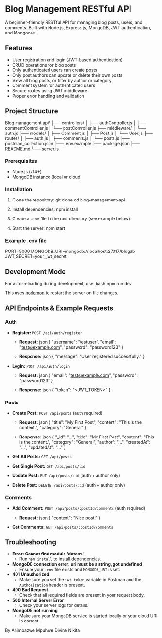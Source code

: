 # Blog Management RESTful API

A beginner-friendly RESTful API for managing blog posts, users, and comments. Built with Node.js, Express.js, MongoDB, JWT authentication, and Mongoose.

## Features
- User registration and login (JWT-based authentication)
- CRUD operations for blog posts
- Only authenticated users can create posts
- Only post authors can update or delete their own posts
- View all blog posts, or filter by author or category
- Comment system for authenticated users
- Secure routes using JWT middleware
- Proper error handling and validation

## Project Structure

Blog management api/
├── controllers/
│   ├── authController.js
│   ├── commentController.js
│   └── postController.js
├── middleware/
│   └── auth.js
├── models/
│   ├── Comment.js
│   ├── Post.js
│   └── User.js
├── routes/
│   ├── auth.js
│   ├── comments.js
│   └── posts.js
├── postman_collection.json
├── .env.example
├── package.json
├── README.md
└── server.js

### Prerequisites
- Node.js (v14+)
- MongoDB instance (local or cloud)

### Installation
1. Clone the repository:
   git clone <repo-url>
   cd blog-management-api

2. Install dependencies:
   npm install

3. Create a `.env` file in the root directory (see example below).
4. Start the server:
   npm start

### Example .env file
PORT=5000
MONGODB_URI=mongodb://localhost:27017/blogdb
JWT_SECRET=your_jwt_secret

## Development Mode
For auto-reloading during development, use:
bash
npm run dev

This uses [nodemon](https://nodemon.io/) to restart the server on file changes.

## API Endpoints & Example Requests

### Auth
- **Register:** `POST /api/auth/register`
  - **Request:**
    json
    {
      "username": "testuser",
      "email": "test@example.com",
      "password": "password123"
    }
    
  - **Response:**
    json
    { "message": "User registered successfully." }
    
- **Login:** `POST /api/auth/login`
  - **Request:**
    json
    {
      "email": "test@example.com",
      "password": "password123"
    }

  - **Response:**
    json
    { "token": "<JWT_TOKEN>" }

### Posts
- **Create Post:** `POST /api/posts` (auth required)
  - **Request:**
    json
    {
      "title": "My First Post",
      "content": "This is the content.",
      "category": "General"
    }
    
  - **Response:**
    json
    {
      "_id": "...",
      "title": "My First Post",
      "content": "This is the content.",
      "category": "General",
      "author": "...",
      "createdAt": "...",
      "updatedAt": "..."
    }
    
- **Get All Posts:** `GET /api/posts`
- **Get Single Post:** `GET /api/posts/:id`
- **Update Post:** `PUT /api/posts/:id` (auth + author only)
- **Delete Post:** `DELETE /api/posts/:id` (auth + author only)

### Comments
- **Add Comment:** `POST /api/posts/:postId/comments` (auth required)
  - **Request:**
    json
    { "content": "Nice post!" }

- **Get Comments:** `GET /api/posts/:postId/comments`

## Troubleshooting
- **Error: Cannot find module 'dotenv'**
  - Run `npm install` to install dependencies.
- **MongoDB connection error: uri must be a string, got undefined**
  - Ensure your `.env` file exists and `MONGODB_URI` is set.
- **401 Unauthorized**
  - Make sure you set the `jwt_token` variable in Postman and the `Authorization` header is present.
- **400 Bad Request**
  - Check that all required fields are present in your request body.
- **500 Internal Server Error**
  - Check your server logs for details.
- **MongoDB not running**
  - Make sure your MongoDB service is started locally or your cloud URI is correct.

By Ahimbazwe Mpuhwe Divine Nikita
